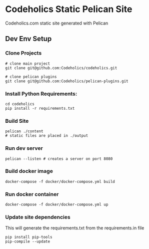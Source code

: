# Codeholics Static Pelican Site
Codeholics.com static site generated with Pelican

## Dev Env Setup
### Clone Projects
```
# clone main project
git clone git@github.com:Codeholics/codeholics.git

# clone pelican plugins
git clone git@github.com:Codeholics/pelican-plugins.git
```
### Install Python Requirements:
```
cd codeholics
pip install -r requirements.txt
```

### Build Site
```
pelican ./content
# static files are placed in ./output
```

### Run dev server
```
pelican --listen # creates a server on port 8080
```

### Build docker image
```
docker-compose -f docker/docker-compose.yml build
```

### Run docker container
```
docker-compose -f docker/docker-compose.yml up
```

### Update site dependencies
This will generate the requirements.txt from the requirements.in file
```
pip install pip-tools
pip-compile --update
```
